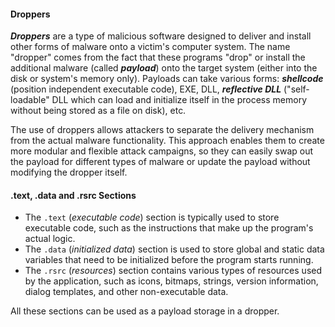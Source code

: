 
#### Droppers

**_Droppers_** are a type of malicious software designed to deliver and install other forms of malware onto a victim's computer system. The name "dropper" comes from the fact that these programs "drop" or install the additional malware (called **_payload_**) onto the target system (either into the disk or system's memory only). Payloads can take various forms: **_shellcode_** (position independent executable code), EXE, DLL, **_reflective DLL_** ("self-loadable" DLL which can load and initialize itself in the process memory without being stored as a file on disk), etc.

The use of droppers allows attackers to separate the delivery mechanism from the actual malware functionality. This approach enables them to create more modular and flexible attack campaigns, so they can easily swap out the payload for different types of malware or update the payload without modifying the dropper itself.

#### .text, .data and .rsrc Sections

- The `.text` (_executable code_) section is typically used to store executable code, such as the instructions that make up the program's actual logic.
- The `.data` (_initialized data_) section is used to store global and static data variables that need to be initialized before the program starts running.
- The `.rsrc` (_resources_) section contains various types of resources used by the application, such as icons, bitmaps, strings, version information, dialog templates, and other non-executable data.
    
All these sections can be used as a payload storage in a dropper.